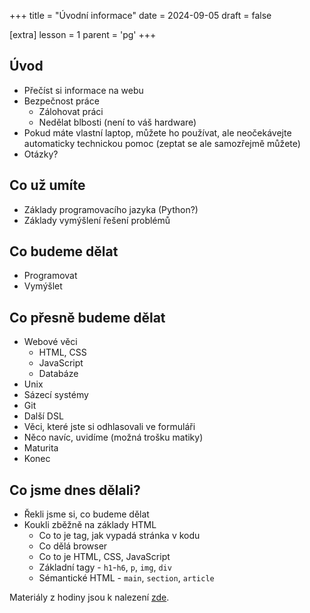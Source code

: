 +++
title = "Úvodní informace"
date = 2024-09-05
draft = false

[extra]
lesson = 1
parent = 'pg'
+++


## Úvod

- Přečíst si informace na webu
- Bezpečnost práce
  - Zálohovat práci
  - Nedělat blbosti (není to váš hardware)
- Pokud máte vlastní laptop, můžete ho používat, ale neočekávejte automaticky technickou pomoc (zeptat se ale samozřejmě můžete)
- Otázky?

## Co už umíte

- Základy programovacího jazyka (Python?)
- Základy vymýšlení řešení problémů

## Co budeme dělat

- Programovat
- Vymýšlet

## Co přesně budeme dělat

- Webové věci
  - HTML, CSS
  - JavaScript
  - Databáze
- Unix
- Sázecí systémy
- Git
- Další DSL
- Věci, které jste si odhlasovali ve formuláři
- Něco navíc, uvidíme (možná trošku matiky)
- Maturita
- Konec

## Co jsme dnes dělali?

- Řekli jsme si, co budeme dělat
- Koukli zběžně na základy HTML
  - Co to je tag, jak vypadá stránka v kodu
  - Co dělá browser
  - Co to je HTML, CSS, JavaScript
  - Základní tagy - `h1`-`h6`, `p`, `img`, `div`
  - Sémantické HTML - `main`, `section`, `article`

Materiály z hodiny jsou k nalezení [zde](https://gitlab.com/gymnazium-nad-aleji/2024-25/pg/-/blob/main/01).
